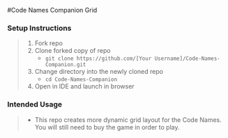 
#Code Names Companion Grid

### Setup Instructions

> 1. Fork repo
> 1. Clone forked copy of repo
>    - `git clone https://github.com/[Your Username]/Code-Names-Companion.git`
> 1. Change directory into the newly cloned repo
>    - `cd Code-Names-Companion`
> 1. Open in IDE and launch in browser


### Intended Usage

>  - This repo creates more dynamic grid layout for the Code Names.  You will still need to buy the game in order to play.